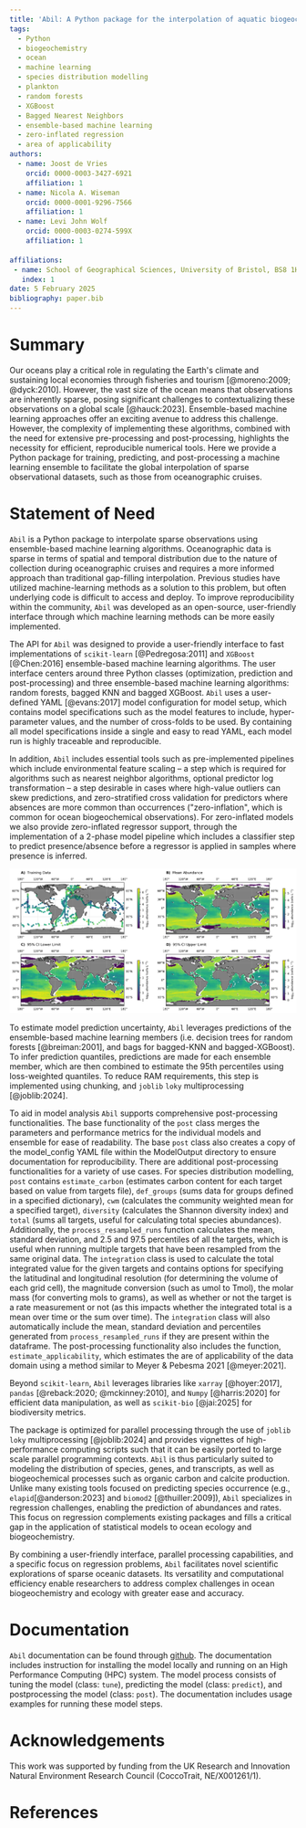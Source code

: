```yaml
---
title: 'Abil: A Python package for the interpolation of aquatic biogeochemical datasets'
tags:
  - Python
  - biogeochemistry
  - ocean
  - machine learning
  - species distribution modelling
  - plankton
  - random forests
  - XGBoost
  - Bagged Nearest Neighbors
  - ensemble-based machine learning
  - zero-inflated regression
  - area of applicability
authors:
  - name: Joost de Vries
    orcid: 0000-0003-3427-6921
    affiliation: 1
  - name: Nicola A. Wiseman
    orcid: 0000-0001-9296-7566
    affiliation: 1
  - name: Levi John Wolf
    orcid: 0000-0003-0274-599X
    affiliation: 1

affiliations:
 - name: School of Geographical Sciences, University of Bristol, BS8 1HB, UK
   index: 1
date: 5 February 2025
bibliography: paper.bib
---
```


# Summary

Our oceans play a critical role in regulating the Earth's climate and sustaining local economies through fisheries and tourism [@moreno:2009; @dyck:2010]. However, the vast size of the ocean means that observations are inherently sparse, posing significant challenges to contextualizing these observations on a global scale [@hauck:2023]. Ensemble-based machine learning approaches offer an exciting avenue to address this challenge. However, the complexity of implementing these algorithms, combined with the need for extensive pre-processing and post-processing, highlights the necessity for efficient, reproducible numerical tools. Here we provide a Python package for training, predicting, and post-processing a machine learning ensemble to facilitate the global interpolation of sparse observational datasets, such as those from oceanographic cruises.

# Statement of Need

`Abil` is a Python package to interpolate sparse observations using ensemble-based machine learning algorithms. Oceanographic data is sparse in terms of spatial and temporal distribution due to the nature of collection during oceanographic cruises and requires a more informed approach than traditional gap-filling interpolation. Previous studies have utilized machine-learning methods as a solution to this problem, but often underlying code is difficult to access and deploy. To improve reproducibility within the community, `Abil` was developed as an open-source, user-friendly interface through which machine learning methods can be more easily implemented. 

The API for `Abil` was designed to provide a user-friendly interface to fast implementations of `scikit-learn` [@Pedregosa:2011] and `XGBoost` [@Chen:2016] ensemble-based machine learning algorithms. The user interface centers around three Python classes (optimization, prediction and post-processing) and three ensemble-based machine learning algorithms: random forests, bagged KNN and bagged XGBoost. `Abil` uses a user-defined YAML [@evans:2017] model configuration for model setup, which contains model specifications such as the model features to include, hyper-parameter values, and the number of cross-folds to be used. By containing all model specifications inside a single and easy to read YAML, each model run is highly traceable and reproducible.   

In addition, `Abil` includes essential tools such as pre-implemented pipelines which include environmental feature scaling – a step which is required for algorithms such as nearest neighbor algorithms, optional predictor log transformation – a step desirable in cases where high-value outliers can skew predictions, and zero-stratified cross validation for predictors where absences are more common than occurrences ("zero-inflation", which is common for ocean biogeochemical observations). For zero-inflated models we also provide zero-inflated regressor support, through the implementation of a 2-phase model pipeline which includes a classifier step to predict presence/absence before a regressor is applied in samples where presence is inferred.  

![`Abil` 2-phase monthly mean abundance prediction of the coccolithophore species *Gephyrocapsa huxleyi* in the top 5 meters of the ocean. A) training data which was extracted from the CASCADE database[@devries:2024]; B) Predicted mean abundance; C) Upper 95th percentile confidence intervals; D) Lower 95th percentile confidence intervals \label{fig:ghux}](figure_1.png)

To estimate model prediction uncertainty, `Abil` leverages predictions of the ensemble-based machine learning members (i.e. decision trees for random forests [@breiman:2001], and bags for bagged-KNN and bagged-XGBoost). To infer prediction quantiles, predictions are made for each ensemble member, which are then combined to estimate the 95th percentiles using loss-weighted quantiles. To reduce RAM requirements, this step is implemented using chunking, and `joblib` `loky` multiprocessing [@joblib:2024]. 

To aid in model analysis `Abil` supports comprehensive post-processing functionalities. The base functionality of the `post` class merges the parameters and performance metrics for the individual models and ensemble for ease of readability. The base `post` class also creates a copy of the model_config YAML file within the ModelOutput directory to ensure documentation for reproducibility. There are additional post-processing functionalities for a variety of use cases. For species distribution modelling, `post` contains `estimate_carbon` (estimates carbon content for each target based on value from targets file), `def_groups` (sums data for groups defined in a specified dictionary), `cwm` (calculates the community weighted mean for a specified target), `diversity` (calculates the Shannon diversity index) and `total` (sums all targets, useful for calculating total species abundances). Additionally, the `process_resampled_runs` function calculates the mean, standard deviation, and 2.5 and 97.5 percentiles of all the targets, which is useful when running multiple targets that have been resampled from the same original data. The `integration` class is used to calculate the total integrated value for the given targets and contains options for specifying the latitudinal and longitudinal resolution (for determining the volume of each grid cell), the magnitude conversion (such as umol to Tmol), the molar mass (for converting mols to grams), as well as whether or not the target is a rate measurement or not (as this impacts whether the integrated total is a mean over time or the sum over time). The `integration` class will also automatically include the mean, standard deviation and percentiles generated from `process_resampled_runs` if they are present within the dataframe. The post-processing functionality also includes the function, `estimate_applicability`, which estimates the are of applicability of the data domain using a method similar to Meyer & Pebesma 2021 [@meyer:2021].

Beyond `scikit-learn`, `Abil` leverages libraries like `xarray` [@hoyer:2017], `pandas` [@reback:2020; @mckinney:2010], and `Numpy` [@harris:2020] for efficient data manipulation, as well as `scikit-bio` [@jai:2025] for biodiversity metrics. 

The package is optimized for parallel processing through the use of `joblib` `loky` multiprocessing [@joblib:2024] and provides vignettes of high-performance computing scripts such that it can be easily ported to large scale parallel programming contexts. `Abil` is thus particularly suited to modeling the distribution of species, genes, and transcripts, as well as biogeochemical processes such as organic carbon and calcite production. Unlike many existing tools focused on predicting species occurrence (e.g., `elapid`[@anderson:2023] and `biomod2` [@thuiller:2009]), `Abil` specializes in regression challenges, enabling the prediction of abundances and rates. This focus on regression complements existing packages and fills a critical gap in the application of statistical models to ocean ecology and biogeochemistry. 

By combining a user-friendly interface, parallel processing capabilities, and a specific focus on regression problems, `Abil` facilitates novel scientific explorations of sparse oceanic datasets. Its versatility and computational efficiency enable researchers to address complex challenges in ocean biogeochemistry and ecology with greater ease and accuracy. 

# Documentation

`Abil` documentation can be found through [github](https://nanophyto.github.io/Abil). The documentation includes instruction for installing the model locally and running on an High Performance Computing (HPC) system. The model process consists of tuning the model (class: `tune`), predicting the model (class: `predict`), and postprocessing the model (class: `post`). The documentation includes usage examples for running these model steps.

# Acknowledgements

This work was supported by funding from the UK Research and Innovation Natural Environment Research Council (CoccoTrait, NE/X001261/1).

# References

